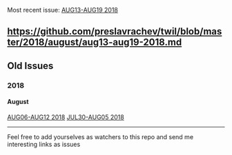Most recent issue: [AUG13-AUG19 2018](https://github.com/preslavrachev/twil/blob/master/2018/august/aug13-aug19-2018.md)

https://github.com/preslavrachev/twil/blob/master/2018/august/aug13-aug19-2018.md
---

## Old Issues
### 2018
#### August
[AUG06-AUG12 2018](https://github.com/preslavrachev/twil/blob/master/2018/august/aug06-aug12-2018.md)
[JUL30-AUG05 2018](https://github.com/preslavrachev/twil/blob/master/2018/august/jul30-aug05-2018.md)

---

Feel free to add yourselves as watchers to this repo and send me interesting links as issues